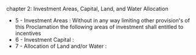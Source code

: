 chapter 2: Investment Areas, Capital, Land, and Water Allocation

<ul>
			<li>5 - Investment Areas : Without in any way limiting other provision&#39;s of this Proclamation the following areas of investment shall entitled to incentives<ul>
			</ul></li>			<li>6 - Investment Capital : <ul>
			</ul></li>			<li>7 - Allocation of Land and&#x2F;or Water : <ul>
			</ul></li></ul>